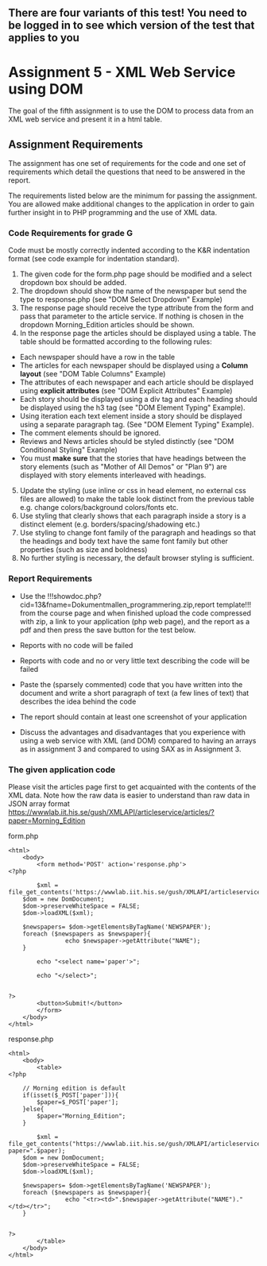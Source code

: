 ## There are four variants of this test! You need to be logged in to see which version of the test that applies to you

# Assignment 5 - XML Web Service using DOM
The goal of the fifth assignment is to use the DOM to process data from an XML web service and present it in a html table.

## Assignment Requirements
The assignment has one set of requirements for the code and one set of requirements which detail the questions that need to be answered in the report.

The requirements listed below are the minimum for passing the assignment. You are allowed make additional changes to the application in order to gain further insight in to PHP programming and the use of XML data.

### Code Requirements for grade G

Code must be mostly correctly indented according to the K&R indentation format (see code example for indentation standard).

1. The given code for the form.php page should be modified and a select dropdown box should be added.  
2. The dropdown should show the name of the newspaper but send the type to response.php (see "DOM Select Dropdown" Example)
3. The response page should receive the type attribute from the form and pass that parameter to the article service. If nothing is chosen in the dropdown Morning_Edition articles should be shown.
4. In the response page the articles should be displayed using a table. The table should be formatted according to the following rules:
 * Each newspaper should have a row in the table
 * The articles for each newspaper should be displayed using a **Column layout** (see "DOM Table Columns" Example)
 * The attributes of each newspaper and each article should be displayed using **explicit attributes** (see "DOM Explicit Attributes" Example)
 * Each story should be displayed using a div tag and each heading should be displayed using the h3 tag (see "DOM Element Typing" Example).
 * Using iteration each text element inside a story should be displayed using a separate paragraph tag. (See "DOM Element Typing" Example).
 * The comment elements should be ignored.
 * Reviews and News articles should be styled distinctly (see "DOM Conditional Styling" Example) 
 * You must **make sure** that the stories that have headings between the story elements (such as "Mother of All Demos" or "Plan 9") are displayed with story elements interleaved with headings.
5. Update the styling (use inline or css in head element, no external css files are allowed) to make the table look distinct from the previous table e.g. change colors/background colors/fonts etc.
6. Use styling that clearly shows that each paragraph inside a story is a distinct element (e.g. borders/spacing/shadowing etc.)
7. Use styling to change font family of the paragraph and headings so that the headings and body text have the same font family but other properties (such as size and boldness)
8. No further styling is necessary, the default browser styling is sufficient.

### Report Requirements
* Use the !!!showdoc.php?cid=13&fname=Dokumentmallen_programmering.zip,report template!!! from the course page and when finished upload the code compressed with zip, a link to your application (php web page), and the report as a pdf and then press the save button for the test below.
* Reports with no code will be failed
* Reports with code and no or very little text describing the code will be failed
* Paste the (sparsely commented) code that you have written into the document and write a short paragraph of text (a few lines of text) that describes the idea behind the code
* The report should contain at least one screenshot of your application

* Discuss the advantages and disadvantages that you experience with using a web service with XML (and DOM) compared to having an arrays as in assignment 3 and compared to using SAX as in Assignment 3.

### The given application code

Please visit the articles page first to get acquainted with the contents of the XML data. Note how the raw data is easier to understand than raw data in JSON array format
https://wwwlab.iit.his.se/gush/XMLAPI/articleservice/articles/?paper=Morning_Edition

form.php
~~~
<html>
	<body>
		<form method='POST' action='response.php'>
<?php
 
 		$xml = file_get_contents('https://wwwlab.iit.his.se/gush/XMLAPI/articleservice/papers');
    $dom = new DomDocument;
    $dom->preserveWhiteSpace = FALSE;
    $dom->loadXML($xml);
    
    $newspapers= $dom->getElementsByTagName('NEWSPAPER');
    foreach ($newspapers as $newspaper){
  				echo $newspaper->getAttribute("NAME");		
    }
		
		echo "<select name='paper'>";
		
		echo "</select>";
		
  
?>
		<button>Submit!</button>
		</form>
	</body>
</html>                                                                                                                                            
~~~

response.php
~~~
<html>
	<body>
		<table>
<?php
 
    // Morning edition is default
    if(isset($_POST['paper'])){
        $paper=$_POST['paper'];
    }else{
        $paper="Morning_Edition";
    }			
						
 		$xml = file_get_contents("https://wwwlab.iit.his.se/gush/XMLAPI/articleservice/articles?paper=".$paper);
    $dom = new DomDocument;
    $dom->preserveWhiteSpace = FALSE;
    $dom->loadXML($xml);

    $newspapers= $dom->getElementsByTagName('NEWSPAPER');
    foreach ($newspapers as $newspaper){
  				echo "<tr><td>".$newspaper->getAttribute("NAME")."</td></tr>";		
    }
		
  
?>
		</table>
	</body>
</html>                                                                                                                                              
~~~


